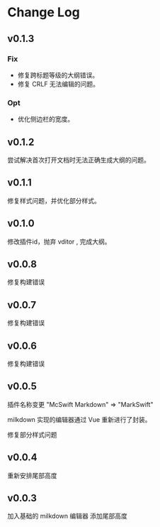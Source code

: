 # Change Log

## v0.1.3

### Fix
- 修复跨标题等级的大纲错误。
- 修复 CRLF 无法编辑的问题。

### Opt
- 优化侧边栏的宽度。

## v0.1.2

尝试解决首次打开文档时无法正确生成大纲的问题。

## v0.1.1

修复样式问题，并优化部分样式。

## v0.1.0

修改插件id，抛弃 vditor , 完成大纲。

## v0.0.8

修复构建错误

## v0.0.7

修复构建错误

## v0.0.6

修复构建错误

## v0.0.5

插件名称变更 "McSwift Markdown" => "MarkSwift"

milkdown 实现的编辑器通过 Vue 重新进行了封装。

修复部分样式问题

## v0.0.4

重新安排尾部高度

## v0.0.3

加入基础的 milkdown 编辑器 添加尾部高度
